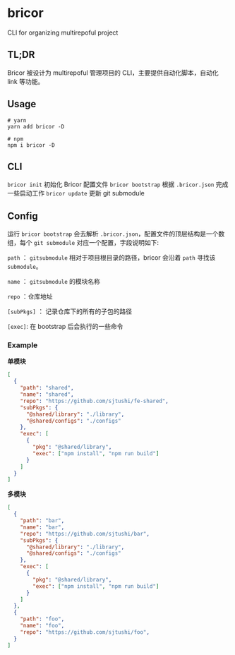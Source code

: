 # bricor
CLI for organizing multirepoful project

## TL;DR
Bricor 被设计为 multirepoful 管理项目的 CLI，主要提供自动化脚本，自动化 link 等功能。

## Usage

```shell
# yarn
yarn add bricor -D

# npm
npm i bricor -D
```

## CLI

`bricor init` 初始化 Bricor 配置文件
`bricor bootstrap` 根据 `.bricor.json` 完成一些启动工作
`bricor update` 更新 git submodule

## Config

运行 `bricor bootstrap` 会去解析 `.bricor.json`，配置文件的顶层结构是一个数组，每个 `git submodule` 对应一个配置，字段说明如下:

`path` ： `gitsubmodule` 相对于项目根目录的路径，bricor 会沿着 `path` 寻找该 `submodule`。

`name` ： `gitsubmodule` 的模块名称

`repo` ：仓库地址

`[subPkgs]` ： 记录仓库下的所有的子包的路径

`[exec]`: 在 bootstrap 后会执行的一些命令


### Example

**单模块**
```json
[
  {
    "path": "shared",
    "name": "shared",
    "repo": "https://github.com/sjtushi/fe-shared",
    "subPkgs": {
      "@shared/library": "./library",
      "@shared/configs": "./configs"
    },
    "exec": [
      {
        "pkg": "@shared/library",
        "exec": ["npm install", "npm run build"]
      }
    ]
  }
]
```

**多模块**

```json
[
  {
    "path": "bar",
    "name": "bar",
    "repo": "https://github.com/sjtushi/bar",
    "subPkgs": {
      "@shared/library": "./library",
      "@shared/configs": "./configs"
    },
    "exec": [
      {
        "pkg": "@shared/library",
        "exec": ["npm install", "npm run build"]
      }
    ]
  },
  {
    "path": "foo",
    "name": "foo",
    "repo": "https://github.com/sjtushi/foo",
  }
]
```

